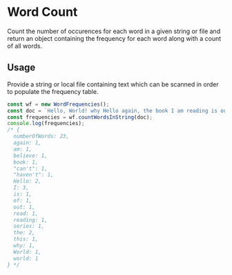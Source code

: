 # Word Count
Count the number of occurences for each word in a given string or file and return an object containing the frequency for each word along with a count of all words.

## Usage
Provide a string or local file containing text which can be scanned in order to populate the frequency table.

```js
const wf = new WordFrequencies();
const doc = `Hello, World! why Hello again, the book I am reading is out of this world. I can't believe I haven't read the series.`;
const frequencies = wf.countWordsInString(doc);
console.log(frequencies);
/* {
  numberOfWords: 23,
  again: 1,
  am: 1,
  believe: 1,
  book: 1,
  "can't": 1,
  "haven't": 1,
  Hello: 2,
  I: 3,
  is: 1,
  of: 1,
  out: 1,
  read: 1,
  reading: 1,
  series: 1,
  the: 2,
  this: 1,
  why: 1,
  World: 1,
  world: 1
} */
```